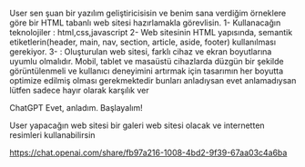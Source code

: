 User
sen şuan bir yazılım geliştiricisisin ve benim sana verdiğim örneklere göre bir HTML tabanlı web sitesi hazırlamakla görevlisin. 
1- Kullanacağın teknolojiler : html,css,javascript
2- Web sitesinin HTML yapısında, semantik
etiketlerin(header, main, nav, section, article, aside, footer) kullanılması gerekiyor.
3- : Oluşturulan web sitesi, farklı cihaz ve ekran boyutlarına
uyumlu olmalıdır. Mobil, tablet ve masaüstü cihazlarda düzgün bir şekilde görüntülenmeli ve kullanıcı deneyimini artırmak için tasarımın her boyutta optimize edilmiş olması gerekmektedir
bunları anladıysan evet anlamadıysan lütfen sadece hayır olarak karşılık ver

ChatGPT
Evet, anladım. Başlayalım!

User
yapacağın web sitesi bir galeri web sitesi olacak ve internetten resimleri kullanabilirsin


https://chat.openai.com/share/fb97a216-1008-4bd2-9f39-67aa03c4a6ba
